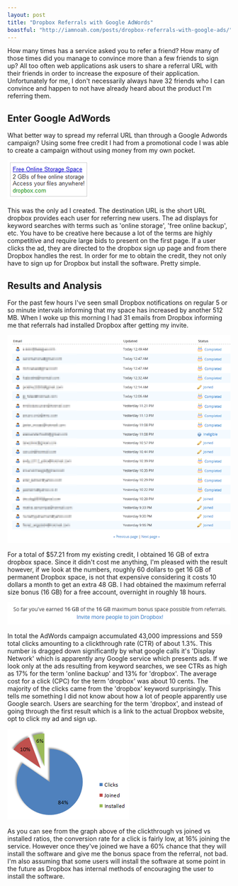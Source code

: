 ```yaml
---
layout: post
title: "Dropbox Referrals with Google AdWords"
boastful: "http://iamnoah.com/posts/dropbox-referrals-with-google-ads/"
---
```


How many times has a service asked you to refer a friend? How many of those times did you manage to convince more than a few friends to sign up? All too often web applications ask users to share a referral URL with their friends in order to increase the exposure of their application. Unfortunately for me, I don't necessarily always have 32 friends who I can convince and happen to not have already heard about the product I'm referring them.

## Enter Google AdWords
What better way to spread my referral URL than through a Google Adwords campaign? Using some free credit I had from a promotional code I was able to create a campaign without using money from my own pocket.

<img src="/images/posts/2012-04-12-dropbox-referrals-with-google-adwords/dropbox-referral-adwords-campaign.png" alt="Dropbox Referral Google AdWords Text" class="noclip" />

This was the only ad I created. The destination URL is the short URL dropbox provides each user for referring new users. The ad displays for keyword searches with terms such as 'online storage', 'free online backup', etc. You have to be creative here because a lot of the terms are highly competitive and require large bids to present on the first page. If a user clicks the ad, they are directed to the dropbox sign up page and from there Dropbox handles the rest. In order for me to obtain the credit, they not only have to sign up for Dropbox but install the software. Pretty simple.

## Results and Analysis
For the past few hours I've seen small Dropbox notifications on regular 5 or so minute intervals informing that my space has increased by another 512 MB. When I woke up this morning I had 31 emails from Dropbox informing me that referrals had installed Dropbox after getting my invite.

<img src="/images/posts/2012-04-12-dropbox-referrals-with-google-adwords/dropbox-referral-status.png" alt="Dropbox Referral Status" class="noclip" />

For a total of $57.21 from my existing credit, I obtained 16 GB of extra dropbox space. Since it didn't cost me anything, I'm pleased with the result however, if we look at the numbers, roughly 60 dollars to get 16 GB of permanent Dropbox space, is not that expensive considering it costs 10 dollars a month to get an extra 48 GB. I had obtained the maximum referral size bonus (16 GB) for a free account, overnight in roughly 18 hours.

<img src="/images/posts/2012-04-12-dropbox-referrals-with-google-adwords/dropbox-referral-bonus-16gb.png" alt="Dropbox Referral Bonus 16GB of 16GB" class="noclip" />

In total the AdWords campaign accumulated 43,000 impressions and 559 total clicks amounting to a clickthrough rate (CTR) of about 1.3%. This number is dragged down significantly by what google calls it's 'Display Network' which is apparently any Google service which presents ads. If we look only at the ads resulting from keyword searches, we see CTRs as high as 17% for the term 'online backup' and 13% for 'dropbox'. The average cost for a click (CPC) for the term 'dropbox' was about 10 cents. The majority of the clicks came from the 'dropbox' keyword surprisingly. This tells me something I did not know about how a lot of people apparently use Google search. Users are searching for the term 'dropbox', and instead of going through the first result which is a link to the actual Dropbox website, opt to click my ad and sign up.

<img src="/images/posts/2012-04-12-dropbox-referrals-with-google-adwords/click-join-install-ratio.png" alt="Clickthrough vs Joined vs Installed" class="noclip" />

As you can see from the graph above of the clickthrough vs joined vs installed ratios, the conversion rate for a click is fairly low, at 16% joining the service. However once they've joined we have a 60% chance that they will install the software and give me the bonus space from the referral, not bad. I'm also assuming that some users will install the software at some point in the future as Dropbox has internal methods of encouraging the user to install the software.
